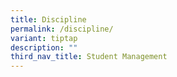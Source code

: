 ```yaml
---
title: Discipline
permalink: /discipline/
variant: tiptap
description: ""
third_nav_title: Student Management
---
```

